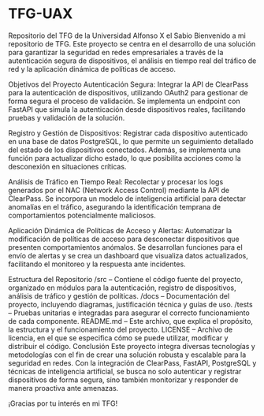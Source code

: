 # TFG-UAX
Repositorio del TFG  de la Universidad Alfonso X el Sabio
Bienvenido a mi repositorio de TFG. Este proyecto se centra en el desarrollo de una solución  para garantizar la seguridad en redes empresariales a través de la autenticación segura de dispositivos, el análisis en tiempo real del tráfico de red y la aplicación dinámica de políticas de acceso.

Objetivos del Proyecto
Autenticación Segura:
Integrar la API de ClearPass para la autenticación de dispositivos, utilizando OAuth2 para gestionar de forma segura el proceso de validación. Se implementa un endpoint con FastAPI que simula la autenticación desde dispositivos reales, facilitando pruebas y validación de la solución.

Registro y Gestión de Dispositivos:
Registrar cada dispositivo autenticado en una base de datos PostgreSQL, lo que permite un seguimiento detallado del estado de los dispositivos conectados. Además, se implementa una función para actualizar dicho estado, lo que posibilita acciones como la desconexión en situaciones críticas.

Análisis de Tráfico en Tiempo Real:
Recolectar y procesar los logs generados por el NAC (Network Access Control) mediante la API de ClearPass. Se incorpora un modelo de inteligencia artificial para detectar anomalías en el tráfico, asegurando la identificación temprana de comportamientos potencialmente maliciosos.

Aplicación Dinámica de Políticas de Acceso y Alertas:
Automatizar la modificación de políticas de acceso para desconectar dispositivos que presenten comportamientos anómalos. Se desarrollan funciones para el envío de alertas y se crea un dashboard que visualiza datos actualizados, facilitando el monitoreo y la respuesta ante incidentes.

Estructura del Repositorio
/src – Contiene el código fuente del proyecto, organizado en módulos para la autenticación, registro de dispositivos, análisis de tráfico y gestión de políticas.
/docs – Documentación del proyecto, incluyendo diagramas, justificación técnica y guías de uso.
/tests – Pruebas unitarias e integradas para asegurar el correcto funcionamiento de cada componente.
README.md – Este archivo, que explica el propósito, la estructura y el funcionamiento del proyecto.
LICENSE – Archivo de licencia, en el que se especifica cómo se puede utilizar, modificar y distribuir el código.
Conclusión
Este proyecto integra diversas tecnologías y metodologías con el fin de crear una solución robusta y escalable para la seguridad en redes. Con la integración de ClearPass, FastAPI, PostgreSQL y técnicas de inteligencia artificial, se busca no solo autenticar y registrar dispositivos de forma segura, sino también monitorizar y responder de manera proactiva ante amenazas.

¡Gracias por tu interés en mi TFG!
